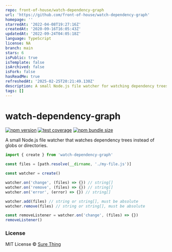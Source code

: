 ```yaml
---
repo: front-of-house/watch-dependency-graph
url: 'https://github.com/front-of-house/watch-dependency-graph'
homepage: ''
starredAt: '2022-04-08T19:27:16Z'
createdAt: '2020-09-16T16:05:43Z'
updatedAt: '2022-09-24T04:05:18Z'
language: TypeScript
license: NA
branch: main
stars: 6
isPublic: true
isTemplate: false
isArchived: false
isFork: false
hasReadMe: true
refreshedAt: '2025-02-25T20:21:49.130Z'
description: A small Node.js file watcher for watching dependency trees
tags: []
---
```


# watch-dependency-graph

[![npm version](https://img.shields.io/npm/v/watch-dependency-graph?style=flat&colorA=4488FF&colorB=4488FF)](https://www.npmjs.com/package/watch-dependency-graph) [![test coverage](https://img.shields.io/coveralls/github/sure-thing/watch-dependency-graph?style=flat&colorA=223355&colorB=223355)](https://coveralls.io/github/sure-thing/watch-dependency-graph?branch=main) [![npm bundle size](https://badgen.net/packagephobia/install/watch-dependency-graph?color=223355&labelColor=223355)](https://packagephobia.com/result?p=watch-dependency-graph)

A small Node.js file watcher that watches dependency trees instead of globs or
directories.

```js
import { create } from 'watch-dependency-graph'

const files = [path.resolve(__dirname, './my-file.js')]

const watcher = create()

watcher.on('change', (files) => {}) // string[]
watcher.on('remove', (files) => {}) // string[]
watcher.on('error', (error) => {}) // string[]

watcher.add(files) // string or string[], must be absolute
watcher.remove(files) // string or string[], must be absolute

const removeListener = watcher.on('change', (files) => {})
removeListener()
```

### License

MIT License © [Sure Thing](https://github.com/sure-thing)
